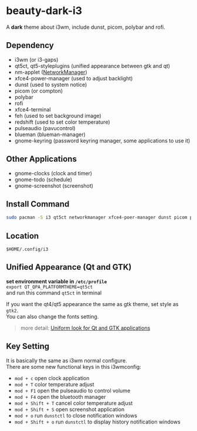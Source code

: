 # beauty-dark-i3
A **dark** theme about i3wm, include dunst, picom, polybar and rofi.  

## Dependency
* i3wm (or i3-gaps)
* qt5ct, qt5-styleplugins (unified appearance between gtk and qt)
* nm-applet ([NetworkManager](https://wiki.archlinux.org/index.php/NetworkManager))
* xfce4-power-manager (used to adjust backlight)
* dunst (used to system notice)
* picom (or compton)
* polybar
* rofi
* xfce4-terminal
* feh (used to set background image)
* redshift (used to set color temperature)
* pulseaudio (pavucontrol)
* blueman (blueman-manager)
* gnome-keyring (password keyring manager, some applications to use it)

## Other Applications
* gnome-clocks (clock and timer)
* gnome-todo   (schedule)
* gnome-screenshot (screenshot)

## Install Command
```bash
sudo pacman -S i3 qt5ct networkmanager xfce4-poer-manager dunst picom polybar rofi alacritty feh redshift pipewire blueman gnome-keyring gnome-clocks gnome-screenshot
```

## Location
`$HOME/.config/i3`  

## Unified Appearance (Qt and GTK)
**set environment variable in `/etc/profile`**  
`export QT_QPA_PLATFORMTHEME=qt5ct`  
and run this command `qt5ct` in terminal  

If you want the qt4/qt5 appearance the same as gtk theme, set style as `gtk2`.   
You can also change the fonts setting.
> more detail: [Uniform look for Qt and GTK applications](https://wiki.archlinux.org/index.php/Uniform_look_for_Qt_and_GTK_applications)

## Key Setting
It is basically the same as i3wm normal configure.  
There are some new functional keys in this i3wmconfig:  
* `mod + c`          open clock application
* `mod + T`          color temperature adjust  
* `mod + F1`         open the pulseaudio to control volume
* `mod + F4`         open the bluetooth manager
* `mod + Shift + T`  cancel color temperature adjust  
* `mod + Shift + S`  open screenshot application
* `mod + o`          run `dunstctl` to close notification windows
* `mod + Shift + o`  run `dunstctl` to display history notification windows
